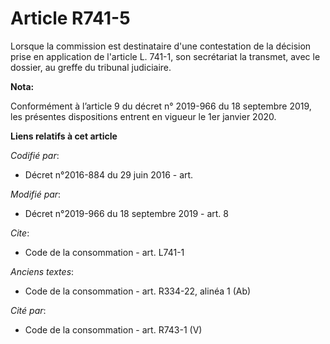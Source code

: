 # Article R741-5

Lorsque la commission est destinataire d'une contestation de la décision prise en application de l'article L. 741-1, son
secrétariat la transmet, avec le dossier, au greffe du   tribunal judiciaire.

**Nota:**

Conformément à l’article 9 du décret n° 2019-966 du 18 septembre 2019, les présentes dispositions entrent en vigueur le 1er
janvier 2020.

**Liens relatifs à cet article**

_Codifié par_:

  - Décret n°2016-884 du 29 juin 2016 - art.

_Modifié par_:

  - Décret n°2019-966 du 18 septembre 2019 - art. 8

_Cite_:

  - Code de la consommation - art. L741-1

_Anciens textes_:

  - Code de la consommation - art. R334-22, alinéa 1 (Ab)

_Cité par_:

  - Code de la consommation - art. R743-1 (V)
